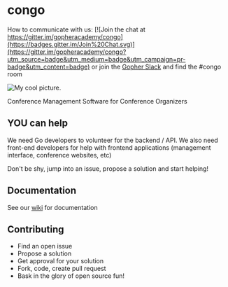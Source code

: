 # congo

How to communicate with us:  [![Join the chat at https://gitter.im/gopheracademy/congo](https://badges.gitter.im/Join%20Chat.svg)](https://gitter.im/gopheracademy/congo?utm_source=badge&utm_medium=badge&utm_campaign=pr-badge&utm_content=badge) or join the [Gopher Slack](https://docs.google.com/forms/d/1Wk7Alq-lp9sgH3h___zMPmh4gAaghsGpnnsW0Pa_9Ik/viewform?fbzx=4754263898376949596#start=invite) and find the #congo room

![My cool picture](https://raw.githubusercontent.com/gopheracademy/congo/master/logo.jpg).

Conference Management Software for Conference Organizers

## YOU can help
We need Go developers to volunteer for the backend / API.  We also need front-end developers for help with frontend applications (management interface, conference websites, etc)

Don't be shy, jump into an issue, propose a solution and start helping!

## Documentation
See our [wiki](https://github.com/gopheracademy/congo/wiki) for documentation

## Contributing
* Find an open issue
* Propose a solution
* Get approval for your solution
* Fork, code, create pull request
* Bask in the glory of open source fun!
